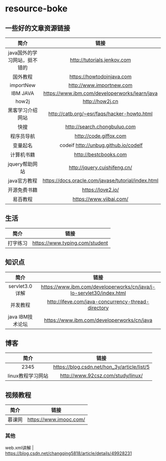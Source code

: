 # resource-boke
## 一些好的文章资源链接

|简介                  |链接                    |
|:------------:|:----------------:|
|java国外的学习网站，挺不错的 | http://tutorials.jenkov.com |
|国外教程    |     https://howtodoinjava.com |
|importNew  | http://www.importnew.com |
IBM JAVA    | https://www.ibm.com/developerworks/learn/java 
how2j       | http://how2j.cn 
黑客学习介绍网站| http://catb.org/~esr/faqs/hacker-howto.html  
快搜 | http://search.chongbuluo.com 
程序员导航 | http://code.giffox.com 
变量起名  | codeif http://unbug.github.io/codelf 
计算机书籍 | http://bestcbooks.com 
jquery帮助网站 |http://jquery.cuishifeng.cn/
java官方教程|https://docs.oracle.com/javase/tutorial/index.html
开源免费书籍 | https://love2.io/
易百教程 | https://www.yiibai.com/
## 生活 
|简介                  |链接                    |
|:------------:|:----------------:|
打字练习 | https://www.typing.com/student 


## 知识点
|简介                  |链接                    |
|:------------:|:----------------:|
servlet3.0 详解 | https://www.ibm.com/developerworks/cn/java/j-lo-servlet30/index.html
并发教程 | http://ifeve.com/java-concurrency-thread-directory
java IBM技术论坛 | https://www.ibm.com/developerworks/cn/java

## 博客
|简介                  |链接                    |
|:------------:|:----------------:|
2345 | https://blog.csdn.net/hon_3y/article/list/5
linux教程学习网站 | http://www.92csz.com/study/linux/

## 视频教程
简介 | 链接
:--: | :--:
慕课网 | https://www.imooc.com/

### 其他
web.xml讲解 | https://blog.csdn.net/changqing5818/article/details/49928231




